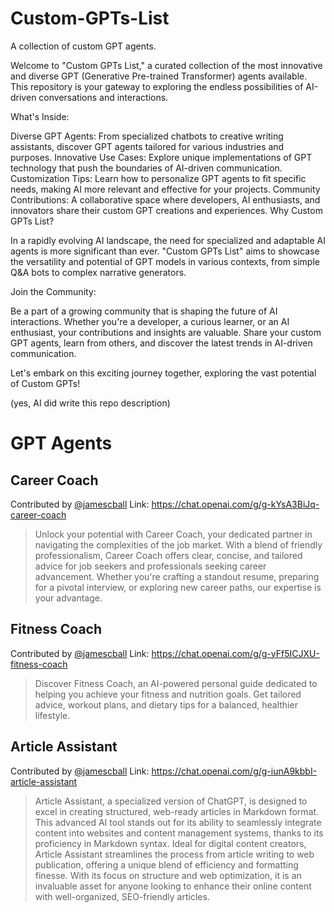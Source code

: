 # Custom-GPTs-List
A collection of custom GPT agents.

Welcome to "Custom GPTs List," a curated collection of the most innovative and diverse GPT (Generative Pre-trained Transformer) agents available. This repository is your gateway to exploring the endless possibilities of AI-driven conversations and interactions.

What's Inside:

Diverse GPT Agents: From specialized chatbots to creative writing assistants, discover GPT agents tailored for various industries and purposes.
Innovative Use Cases: Explore unique implementations of GPT technology that push the boundaries of AI-driven communication.
Customization Tips: Learn how to personalize GPT agents to fit specific needs, making AI more relevant and effective for your projects.
Community Contributions: A collaborative space where developers, AI enthusiasts, and innovators share their custom GPT creations and experiences.
Why Custom GPTs List?

In a rapidly evolving AI landscape, the need for specialized and adaptable AI agents is more significant than ever. "Custom GPTs List" aims to showcase the versatility and potential of GPT models in various contexts, from simple Q&A bots to complex narrative generators.

Join the Community:

Be a part of a growing community that is shaping the future of AI interactions. Whether you're a developer, a curious learner, or an AI enthusiast, your contributions and insights are valuable. Share your custom GPT agents, learn from others, and discover the latest trends in AI-driven communication.

Let's embark on this exciting journey together, exploring the vast potential of Custom GPTs!

(yes, AI did write this repo description)

# GPT Agents

## Career Coach
Contributed by [@jamescball](https://github.com/jamescball) Link: https://chat.openai.com/g/g-kYsA3BiJq-career-coach
> Unlock your potential with Career Coach, your dedicated partner in navigating the complexities of the job market. With a blend of friendly professionalism, Career Coach offers clear, concise, and tailored advice for job seekers and professionals seeking career advancement. Whether you're crafting a standout resume, preparing for a pivotal interview, or exploring new career paths, our expertise is your advantage.

## Fitness Coach
Contributed by [@jamescball](https://github.com/jamescball) Link: https://chat.openai.com/g/g-yFf5ICJXU-fitness-coach
>  Discover Fitness Coach, an AI-powered personal guide dedicated to helping you achieve your fitness and nutrition goals. Get tailored advice, workout plans, and dietary tips for a balanced, healthier lifestyle.

## Article Assistant
Contributed by [@jamescball](https://github.com/jamescball) Link: https://chat.openai.com/g/g-iunA9kbbI-article-assistant
>  Article Assistant, a specialized version of ChatGPT, is designed to excel in creating structured, web-ready articles in Markdown format. This advanced AI tool stands out for its ability to seamlessly integrate content into websites and content management systems, thanks to its proficiency in Markdown syntax. Ideal for digital content creators, Article Assistant streamlines the process from article writing to web publication, offering a unique blend of efficiency and formatting finesse. With its focus on structure and web optimization, it is an invaluable asset for anyone looking to enhance their online content with well-organized, SEO-friendly articles.
